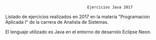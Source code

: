                                         Ejercicios Java 2017
Listado de ejercicios realizados en 2017 en la materia "Programacion Aplicada I" de la carrera de Analista de Sistemas.

El lenguaje utilizado es Java en el entorno de desarrolo Eclipse Neon.
